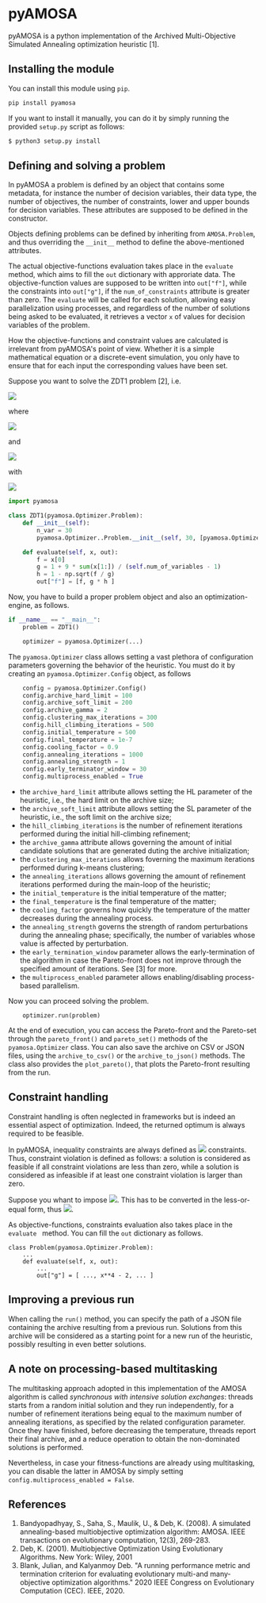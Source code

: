 # pyAMOSA 
pyAMOSA is a python implementation of the Archived Multi-Objective Simulated Annealing optimization heuristic [1].

## Installing the module
You can install this module using ```pip```.

```bash
pip install pyamosa
```

If you want to install it manually, you can do it by simply running the provided ```setup.py``` script as follows:
```bash
$ python3 setup.py install
```

## Defining and solving a problem

In pyAMOSA a problem is defined by an object that contains some metadata, for instance the number of decision variables, 
their data type, the number of objectives, the number of constraints, lower and upper bounds for decision variables.
These attributes are supposed to be defined in the constructor. 

Objects defining problems can be defined by inheriting from ```AMOSA.Problem```, and thus overriding the ```__init__``` 
method to define the above-mentioned attributes. 

The actual objective-functions evaluation takes place in the ```evaluate ``` method, which aims to fill the ```out``` 
dictionary with approriate data. The objective-function values are supposed to be written into ```out["f"]```, while 
the constraints into ```out["g"]```, if the ```num_of_constraints``` attribute is greater than zero.
The ```evaluate``` will be called for each solution, allowing easy parallelization using processes, and regardless of 
the number of solutions being asked to be evaluated, it retrieves a vector ```x``` of values for decision variables of
the problem.

How the objective-functions and constraint values are calculated is irrelevant from pyAMOSA's point of view. 
Whether it is a simple mathematical equation or a discrete-event simulation, you only have to ensure that for each input
the corresponding values have been set.

Suppose you want to solve the ZDT1 problem [2], i.e. 

<img src="https://render.githubusercontent.com/render/math?math=min\begin{cases}f_1(x)=x_1\\f_2(x)=g(x)\cdot h(f_1(x),g(x))\end{cases}">

where

<img src="https://render.githubusercontent.com/render/math?math=g(x)=1+\frac{9}{29}\left(\sum_{i=2}^n x_i\right)">

and

<img src="https://render.githubusercontent.com/render/math?math=h(f(x),g(x))=1-\sqrt{\frac{f(x)}{g(x)}}">

with

<img src="https://render.githubusercontent.com/render/math?math=0\le x_i\le1 i=1 ... 30">



```python
import pyamosa

class ZDT1(pyamosa.Optimizer.Problem):
    def __init__(self):
        n_var = 30
        pyamosa.Optimizer..Problem.__init__(self, 30, [pyamosa.Optimizer..Type.REAL] * 30, [0] * 30, [1] * 30, 2, 0)

    def evaluate(self, x, out):
        f = x[0]
        g = 1 + 9 * sum(x[1:]) / (self.num_of_variables - 1)
        h = 1 - np.sqrt(f / g)
        out["f"] = [f, g * h ]
```

Now, you have to build a proper problem object and also an optimization-engine, as follows.
```python
if __name__ == "__main__":
    problem = ZDT1()

    optimizer = pyamosa.Optimizer(...)
```

The ```pyamosa.Optimizer``` class allows setting a vast plethora of configuration parameters governing the behavior of the 
heuristic. You must do it by creating an ```pyamosa.Optimizer.Config``` object, as follows

```python
    config = pyamosa.Optimizer.Config()
    config.archive_hard_limit = 100
    config.archive_soft_limit = 200
    config.archive_gamma = 2
    config.clustering_max_iterations = 300
    config.hill_climbing_iterations = 500
    config.initial_temperature = 500
    config.final_temperature = 1e-7
    config.cooling_factor = 0.9
    config.annealing_iterations = 1000
    config.annealing_strength = 1
    config.early_terminator_window = 30
    config.multiprocess_enabled = True
```

 - the ```archive_hard_limit``` attribute allows setting the HL parameter of the heuristic, i.e., the hard limit on the archive size;
 - the ```archive_soft_limit``` attribute allows setting the SL parameter of the heuristic, i.e., the soft limit on the archive size;
 - the ```hill_climbing_iterations``` is the number of refinement iterations performed during the initial hill-climbing refinement;
 - the ```archive_gamma``` attribute allows governing the amount of initial candidate solutions that are generated duting the archive initialization; 
 - the ```clustering_max_iterations``` allows foverning the maximum iterations performed during k-means clustering;
 - the ```annealing_iterations``` allows governing the amount of refinement iterations performed during the main-loop of the heuristic;
 - the ```initial_temperature``` is the initial temperature of the matter;
 - the ```final_temperature``` is the final temperature of the matter;
 - the ```cooling_factor``` governs how quickly the temperature of the matter decreases during the annealing process.
 - the ```annealing_strength``` governs the strength of random perturbations during the annealing phase; specifically, the number of variables whose value is affected by perturbation.
 - the ```early_termination_window``` parameter allows the early-termination of the algorithm in case the Pareto-front does not improve through the specified amount of iterations. See [3] for more.
 - the ```multiprocess_enabled``` parameter allows enabling/disabling process-based parallelism.
 
Now you can proceed solving the problem.
```
    optimizer.run(problem)
```
At the end of execution, you can access the Pareto-front and the Pareto-set through the ```pareto_front()``` and 
```pareto_set()``` methods of the ```pyamosa.Optimizer``` class. You can also save the archive on CSV or JSON files, using the 
```archive_to_csv()``` or the ```archive_to_json()``` methods. The class also provides the ```plot_pareto()```, that plots
the Pareto-front resulting from the run.

## Constraint handling

Constraint handling is often neglected in frameworks but is indeed an essential aspect of optimization. Indeed, the 
returned optimum is always required to be feasible. 

In pyAMOSA, inequality constraints are always defined as 
<img src="https://render.githubusercontent.com/render/math?math=c(x)\le0"> constraints. Thus, constraint violation is
defined as follows: a solution is considered as feasible if all constraint violations are less than zero, while a 
solution is considered as infeasible if at least one constraint violation is larger than zero.

Suppose you whant to impose <img src="https://render.githubusercontent.com/render/math?math=-x^4\ge-2">. This has to be
converted in the less-or-equal form, thus <img src="https://render.githubusercontent.com/render/math?math=-x^4-2\le0">.

As objective-functions, constraints evaluation also takes place in the ```evaluate ``` method. You can fill the 
```out``` dictionary as follows.
```
class Problem(pyamosa.Optimizer.Problem):
    ...    
    def evaluate(self, x, out):
        ...
        out["g"] = [ ..., x**4 - 2, ... ]
```

## Improving a previous run

When calling the ```run()``` method, you can specify the path of a JSON file containing the archive resulting from a
previous run. Solutions from this archive will be considered as a starting point for a new run of the heuristic, 
possibly resulting in even better solutions.

## A note on processing-based multitasking

The multitasking approach adopted in this implementation of the AMOSA algorithm is called *synchronous with intensive
solution exchanges*: threads starts from a random initial solution and they run independently, for a number of 
refinement iterations  being equal to the maximum number of annealing iterations, as specified by the related
configuration parameter. Once they have finished, before decreasing the temperature, threads report their final archive, 
and a reduce operation to obtain the non-dominated solutions is performed.

Nevertheless, in case your fitness-functions are already using multitasking, you can disable the latter in AMOSA by
simply setting ```config.multiprocess_enabled = False```.

## References
1. Bandyopadhyay, S., Saha, S., Maulik, U., & Deb, K. (2008). A simulated annealing-based multiobjective optimization algorithm: AMOSA. IEEE transactions on evolutionary computation, 12(3), 269-283.
2. Deb, K. (2001). Multiobjective Optimization Using Evolutionary Algorithms. New York: Wiley, 2001
3. Blank, Julian, and Kalyanmoy Deb. "A running performance metric and termination criterion for evaluating evolutionary multi-and many-objective optimization algorithms." 2020 IEEE Congress on Evolutionary Computation (CEC). IEEE, 2020.

